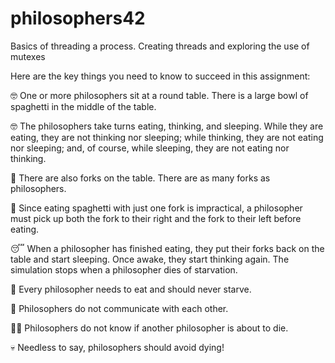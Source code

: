 # philosophers42
Basics of threading a process. Creating threads and exploring the use of mutexes




Here are the key things you need to know to succeed in this assignment:

🤓 One or more philosophers sit at a round table.
There is a large bowl of spaghetti in the middle of the table.

🤓 The philosophers take turns eating, thinking, and sleeping.
While they are eating, they are not thinking nor sleeping;
while thinking, they are not eating nor sleeping;
and, of course, while sleeping, they are not eating nor thinking.

🍴 There are also forks on the table. There are as many forks as philosophers.

🍝 Since eating spaghetti with just one fork is impractical, a philosopher must pick up
both the fork to their right and the fork to their left before eating.

😴 When a philosopher has finished eating, they put their forks back on the table and
start sleeping. Once awake, they start thinking again. The simulation stops when
a philosopher dies of starvation.
 
🍔 Every philosopher needs to eat and should never starve.

🙊 Philosophers do not communicate with each other.

🤷‍♀️ Philosophers do not know if another philosopher is about to die.

💀 Needless to say, philosophers should avoid dying!
